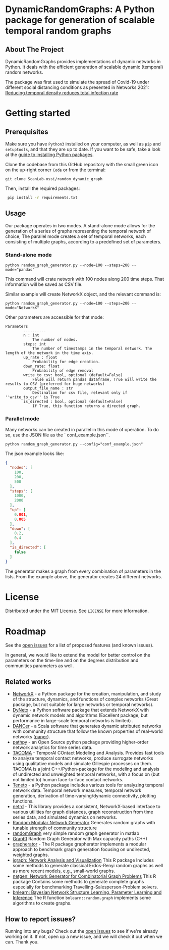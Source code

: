# DynamicRandomGraphs: A Python package for generation of scalable temporal random graphs

<!-- ABOUT THE PROJECT -->

## About The Project

DynamicRandomGraphs provides implementations of dynamic networks in Python. It deals with the efficient generation of
scalable dynamic (temporal) random networks.

The package was first used to simulate the spread of Covid-19 under different social distancing conditions as presented
in Networks 2021:
[Reducing temporal density reduces total infection rate](https://www.youtube.com/watch?v=gUyP7etPPvE)

<!-- GETTING STARTED -->

# Getting started

## Prerequisites

Make sure you have `Python3` installed on your computer, as well as `pip` and `setuptools`, and that they are up to
date. If you want to be safe, take a look at
the [guide to installing Python packages](https://packaging.python.org/tutorials/installing-packages/).

Clone the codebase from this GitHub repository with the small green icon on the up-right corner `Code` or from the
terminal:

```shell
git clone ScanLab-ossi/random_dynamic_graph
```

Then, install the required packages:

```sh
 pip install -r requirements.txt
 ```

## Usage

Our package operates in two modes. A stand-alone mode allows for the generation of a series of graphs representing the
temporal network of choice; The parallel mode creates a set of temporal networks, each consisting of multiple graphs,
according to a predefined set of parameters.

### Stand-alone mode

```shell
python random_graph_generator.py --node=100 --steps=200 --mode="pandas"
```

This command will crate network with 100 nodes along 200 time steps. That information will be saved as CSV file.

Similar example will create NetworkX object, and the relevant command is:

```shell
python random_graph_generator.py --node=100 --steps=200 --mode="NetworkX"
```

Other parameters are accessible for that mode:

```
Parameters
        ----------
        n : int
            The number of nodes.
        steps: int
            The number of timestamps in the temporal network. The length of the network in the time axis.
        up_rate : float
            Probability for edge creation.
        down_rate: float
            Probability of edge removal
        write_to_csv: bool, optional (default=False)
            False will return pandas dataframe, True will write the results to CSV (preferred for huge networks)
        output_file_name : str
            Destination for csv file, relevant only if ''write_to_csv'' is True
        is_directed : bool, optional (default=False)
            If True, this function returns a directed graph.
```

### Parallel mode

Many networks can be created in parallel in this mode of operation. To do so, use the JSON file as the `
conf_example.json``.

```shell
python random_graph_generator.py --config="conf_example.json"
```

The json example looks like:

```json
{
  "nodes": [
    100,
    200,
    500
  ],
  "steps": [
    1000,
    2000
  ],
  "up": [
    0.001,
    0.005
  ],
  "down": [
    0.2,
    0.4
  ],
  "is_directed": [
    false
  ]
}
```

The generator makes a graph from every combination of parameters in the lists. From the example above, the generator
creates 24 different networks.

# License

Distributed under the MIT License. See `LICENSE` for more information.

# Roadmap

See the [open issues](https://github.com/ScanLab-ossi/random_dynamic_graph/issues) for a list of proposed features (and
known issues).

In general, we would like to extend the model for better control on the parameters on the time-line and on the degrees
distribution and communities parameters as well.

## Related works

* [NetworkX](https://networkx.org/) - a Python package for the creation, manipulation, and study of the structure,
  dynamics, and functions of complex networks (Great package, but not suitable for large networks or temporal networks).
* [DyNetx](https://dynetx.readthedocs.io/en/latest/index.html) - a Python software package that extends NetworkX with
  dynamic network models and algorithms (Excellent package, but performance in large-scale temporal networks is limited)
  .
* [DANCer](https://perso.univ-st-etienne.fr/largeron/DANCer_Generator/#reference) - a Scala software that generates
  dynamic attributed networks with community structure that follow the known properties of real-world
  networks ([paper](https://hal-auf.archives-ouvertes.fr/hal-01377321/document)).
* [pathpy](https://www.pathpy.net/) - an Open Source python package providing higher-order network analytics for time
  series data.
* [TACOMA](https://github.com/benmaier/tacoma) - TemporAl COntact Modeling and Analysis. Provides fast tools to analyze
  temporal contact networks, produce surrogate networks using qualitative models and simulate Gillespie processes on
  them. TACOMA is a joint C++/Python-package for the modeling and analysis of undirected and unweighted temporal
  networks, with a focus on (but not limited to) human face-to-face contact networks.
* [Teneto](https://teneto.readthedocs.io/en/latest/index.html) - a Python package includes various tools for analyzing
  temporal network data. Temporal network measures, temporal network generation, derivation of time-varying/dynamic
  connectivity, plotting functions.
* [netrd](https://netrd.readthedocs.io/en/latest/) - This library provides a consistent, NetworkX-based interface to
  various utilities for graph distances, graph reconstruction from time series data, and simulated dynamics on networks.
* [Random Modular Network Generator](https://github.com/prathasah/random-modular-network-generator) Generates random
  graphs with tunable strength of community structure
* [randomGraph](https://github.com/sdghafouri/randomGraph) very simple random graph generator in matlab
* [Graph1](https://github.com/Saptaparni/Graph1) Random Graph Generator with Max capacity paths (C++)
* [grapherator](https://github.com/jakobbossek/grapherator) - The R package grapherator implements a modular approach to
  benchmark graph generation focusing on undirected, weighted graphs.
* [igraph: Network Analysis and Visualization](https://cran.r-project.org/package=igraph) This R package Includes some
  methods to generate classical Erdos-Renyi random graphs as well as more recent models, e.g., small-world graphs.
* [netgen: Network Generator for Combinatorial Graph Problems](https://cran.r-project.org/package=netgen) This R package
  Contains some methods to generate complete graphs especially for benchmarking Travelling-Salesperson-Problem solvers.
* [bnlearn: Bayesian Network Structure Learning, Parameter Learning and Inference](https://cran.r-project.org/web/packages/bnlearn/index.html)
  The R function `bnlearn::random.graph` implements some algorithms to create graphs.

## How to report issues?

Running into any bugs? Check out the [open issues](https://github.com/ScanLab-ossi/random_dynamic_graph/issues) to see
if we're already working on it. If not, open up a new issue, and we will check it out when we can. Thank you.



